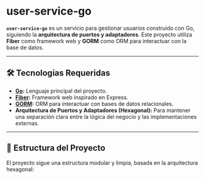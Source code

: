 # user-service-go

**`user-service-go`** es un servicio para gestionar usuarios construido con Go, siguiendo la **arquitectura de puertos y adaptadores**. Este proyecto utiliza **Fiber** como framework web y **GORM** como ORM para interactuar con la base de datos.

---

## 🛠️ Tecnologías Requeridas

- **[Go](https://go.dev/):** Lenguaje principal del proyecto.
- **[Fiber](https://gofiber.io/):** Framework web inspirado en Express.
- **[GORM](https://gorm.io/):** ORM para interactuar con bases de datos relacionales.
- **Arquitectura de Puertos y Adaptadores (Hexagonal):** Para mantener una separación clara entre la lógica del negocio y las implementaciones externas.

---

## 📁 Estructura del Proyecto

El proyecto sigue una estructura modular y limpia, basada en la arquitectura hexagonal:

